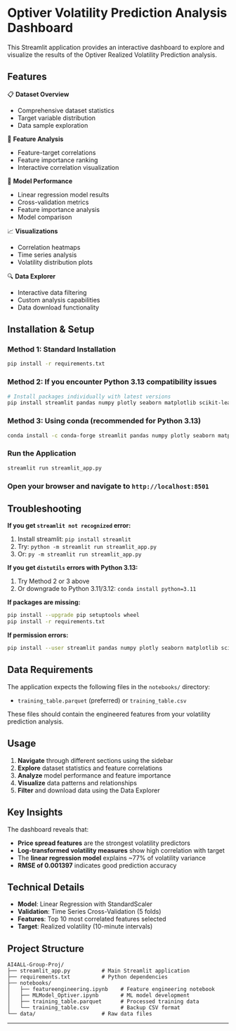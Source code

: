 # Optiver Volatility Prediction Analysis Dashboard

This Streamlit application provides an interactive dashboard to explore and visualize the results of the Optiver Realized Volatility Prediction analysis.

## Features

📋 **Dataset Overview**
- Comprehensive dataset statistics
- Target variable distribution
- Data sample exploration

🔧 **Feature Analysis**
- Feature-target correlations
- Feature importance ranking
- Interactive correlation visualization

🎯 **Model Performance**
- Linear regression model results
- Cross-validation metrics
- Feature importance analysis
- Model comparison

📈 **Visualizations**
- Correlation heatmaps
- Time series analysis
- Volatility distribution plots

🔍 **Data Explorer**
- Interactive data filtering
- Custom analysis capabilities
- Data download functionality

## Installation & Setup

### **Method 1: Standard Installation**
```bash
pip install -r requirements.txt
```

### **Method 2: If you encounter Python 3.13 compatibility issues**
```bash
# Install packages individually with latest versions
pip install streamlit pandas numpy plotly seaborn matplotlib scikit-learn pyarrow
```

### **Method 3: Using conda (recommended for Python 3.13)**
```bash
conda install -c conda-forge streamlit pandas numpy plotly seaborn matplotlib scikit-learn pyarrow
```

### **Run the Application**
```bash
streamlit run streamlit_app.py
```

### **Open your browser** and navigate to `http://localhost:8501`

## Troubleshooting

**If you get `streamlit not recognized` error:**
1. Install streamlit: `pip install streamlit`
2. Try: `python -m streamlit run streamlit_app.py`
3. Or: `py -m streamlit run streamlit_app.py`

**If you get `distutils` errors with Python 3.13:**
1. Try Method 2 or 3 above
2. Or downgrade to Python 3.11/3.12: `conda install python=3.11`

**If packages are missing:**
```bash
pip install --upgrade pip setuptools wheel
pip install -r requirements.txt
```

**If permission errors:**
```bash
pip install --user streamlit pandas numpy plotly seaborn matplotlib scikit-learn pyarrow
```

## Data Requirements

The application expects the following files in the `notebooks/` directory:
- `training_table.parquet` (preferred) or `training_table.csv`

These files should contain the engineered features from your volatility prediction analysis.

## Usage

1. **Navigate** through different sections using the sidebar
2. **Explore** dataset statistics and feature correlations
3. **Analyze** model performance and feature importance
4. **Visualize** data patterns and relationships
5. **Filter** and download data using the Data Explorer

## Key Insights

The dashboard reveals that:
- **Price spread features** are the strongest volatility predictors
- **Log-transformed volatility measures** show high correlation with target
- The **linear regression model** explains ~77% of volatility variance
- **RMSE of 0.001397** indicates good prediction accuracy

## Technical Details

- **Model**: Linear Regression with StandardScaler
- **Validation**: Time Series Cross-Validation (5 folds)
- **Features**: Top 10 most correlated features selected
- **Target**: Realized volatility (10-minute intervals)

## Project Structure

```
AI4ALL-Group-Proj/
├── streamlit_app.py          # Main Streamlit application
├── requirements.txt          # Python dependencies
├── notebooks/
│   ├── featureengineering.ipynb    # Feature engineering notebook
│   ├── MLModel_Optiver.ipynb       # ML model development
│   ├── training_table.parquet      # Processed training data
│   └── training_table.csv          # Backup CSV format
└── data/                     # Raw data files
```

---


